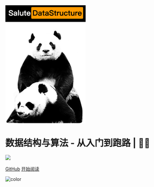 <img src="https://raw.githubusercontent.com/sanmaomashi/Salute_DataStructure/main/img/1.jpg" width = "250" alt="Salute_DataStructure" align=center />

<h1><B>数据结构与算法 - 从入门到跑路 | 🚴‍♂️ </B></h1>

<img src="https://img.shields.io/github/repo-size/sanmaomashi/Salute_DataStructure.svg?label=Repo%20size&style=flat-square" height="20">
<img src="https://img.shields.io/badge/License-Apache%202.0-purple" data-origin="https://img.shields.io/badge/License-Apache%202.0-blue" alt="">


[GitHub](https://github.com/sanmaomashi/Salute_DataStructure)
[开始阅读](/README.md)


<!-- 背景色 -->
![color](#fff)



